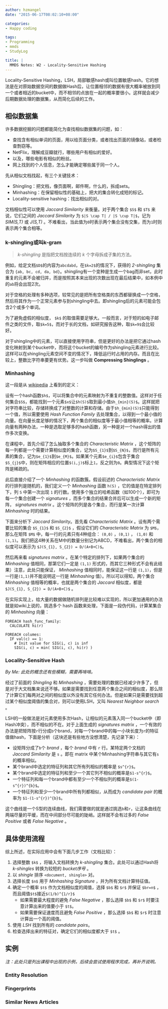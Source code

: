 ```yaml
---
author: hzmangel
date: "2015-06-17T08:02:10+08:00"

categories:
- Happy coding

tags:
- Programming
- mmds
- StudyLog

title: |
  MMDS Notes: W2 - Locality-Sensitive Hashing
---
```


Locality-Sensitive Hashing，LSH，局部敏感hash或叫位置敏感hash。它的想法是在对原始数据空间的数据做Hash后，让位置相邻的数据有很大概率被放到同一个或者相近的bucket中，而不相邻的点放在一起的概率要很小。这样就会减少后期数据处理的数据集，从而简化后续的工作。

<!--more-->

## 相似数据集

许多数据挖掘的问题都能简化为查找相似数据集的问题，如：

* 查找含有相似单词的页面，用以给页面分类，或者找出页面的镜像站，或者检查剽窃等。
* NetFlix，理解成豆瓣就行，哪些用户有相似的爱好。
* 以及，哪些电影有相似的粉丝。
* 网上找到的个人信息，怎么才能确定哪些属于同一个人。

先从相似文档找起，有三个关键技术：

* Shingling：把文档，像页面啊，邮件啊，什么的，拆成sets。
* Minhashing：在保留相似性的基础上，把大的集合转化成短的标记。
* Locality-sensitive hashing：找出相似的对。

文档相似性可以使用 *Jaccard Similarity* 来衡量。对于两个集合 `$S$` 和 `$T$` 来说，它们之间的 *Jaccard Similarity* 为 `$|S \cap T| / |S \cup T|$`，记为 *SIM(S,T)* 或 *J(S,T)* 。不难看出，当此值为`0`时表示两个集合没有交集，而为`1`时则表示两个集合相等。

### k-shingling或叫k-gram

> *k-shingling* 是指把文档按连续的 *k* 个字母拆成子集的方法。

例如，给定文档`$D$`的内容为`abcdabd`，在`$k=2$`的情况下，获得的 *2-shingling* 集合为 `{ab, bc, cd, da, bd}`。shingling有一个变种是生成一个bag而非set，此时重复的元素不会被归并，而是按照其本来出现的次数出现在最后结果中，如本例中的`ab`将会出现2次。

对于空格的处理有多种选项，较常见的是把所有空格类的东西都替换成一个空格，然后将其作为一个正常元素参与到shingling中去。即shingling后的元素可能会包含2个或多个单词。

为了避免虚假的相似度， `$k$` 的取值需要足够大。一般而言，对于短的如电子邮件之类的文件，取`$k=5$`，而对于长的文档，如研究报告这种，取`$k=9$`会比较好。

对于shingling中的元素，可以直接使用字符串，但是更好的办法是把它通过hash变化映射到某个bucket中，而将这个bucket的编号作为shingling元素进行比较。这样可以在shingling元素空间不变的情况下，降低运行时占用的内存。而且在比较上，整数比字符串要更有优势。这一步叫做 **Compressing Shinglings** 。


### Minhashing

这一段是从 [wikipedia](https://en.wikipedia.org/wiki/MinHash) 上看到的定义：

设有一个hash函数`$h$`，可以将集合中的元素映射为不重复的整数值。这样对于任何集合`$S$`，都能找到一个元素`$x$`让`$h(S)$`取到最小值`$h_{min}(S)$`。这样就把对字符串比较，存储转换成了对整数的计算和存储。由于`$h_{min}(S)$`只能得到一个值，所以需要使用 *Hash Function Family* 去处理集合，以得到一个最小值的向量。在向量长度足够的情况下，两个集合的相似度等于最小值相等的概率。计算向量有两种办法，一种是选取足够多的hash函数，另一种是对一个hash得出的值作多次变换。

在课程中，首先介绍了怎么抽取多个集合的 *Characteristic Matrix* ，这个矩阵的每一列都是一个需要计算相似度的集合，记为`$S_{1}$`到`$S_{N}$`，而行是所有元素的集合，记为`$e_{1}$`到`$e_{M}$`。如果某个元素`$e_{i}$`包含于集合`$S_{j}$`中，则在矩阵相应的位置`$(i,j)$`标上`1`，反之则为`0`。典型情况下这个矩阵是稀疏的。

此后直接介绍了一个 *Minhashing* 的函数簇。假设前述的 *Characteristic Matrix* 的行排列是随机的，我们定义一个 *Minhashing* 函数 `h(S)` ，它的值是在特定排列下，列 `S` 中第一次出现 `1` 的行数。使用多个独立的哈希函数（如100个），即可为每一个集合创建一个 *signatures* ，而多个集合的结果合并后可以生成一个新的矩阵， *signatures matrix* 。这个矩阵的列是各个集合，而行是某一次计算 *Minhashing* 时的结果。


下面来分析下 *Jaccard Similarity*。首先看 *Characteristic Matrix* 。设有两个需要比较的集合 `$S_{1}$` 和 `$S_{2}$` ，假设它们的 *Characteristic Matrix* 为 `$M$`，那么在矩阵 `$M$` 中，每一行的元素只有4种组合： `(0,0)` ，`(0,1)` ， `(1,0)` 和 `(1,1)`。我们把这4种关系在M中的数量分别记为ABCD，不难看出，两个集合的相似度可以表示为 `$J(S_{1}, S_{2}) = D/(A+B+C)$`。

然后再来看 *signatures matrix* 。在某个特定的排列下，如果两个集合的 *Minhashing* 值相同，那第它们一定是 `(1,1)` 形式的，而其它三种形式不会有此结果）注意，此处只能保证， *Minhashing* 值相同时，能保证这一行是 `(1,1)`，但是一行是`(1,1)`并不能说明这一行是 *Minhashing* 值）。所以可以得知，两个集合 *Minhashing* 值相等的概率，也就是两个集合的 *Jaccard* 相似度，都是 `$J(S_{1}, S_{2}) = D/(A+B+C)$` 。

在实际实现上，给大量的数据做随机排列是比较难以实现的，所以更加通用的办法就是如wiki上说的，挑选多个 hash 函数来处理，下面是一段伪代码，计算某集合的 *Minhashing* 向量：

```
FOREACH hash_func_family:
  CALCULATE hi(r)

FOREACH columes:
  IF val(c) == 1:
    # Init value for SIG(i, c) is inf
    SIG(i, c) = min( SIG(i, c), hi(r) )
```

### Locality-Sensitive Hash

*By Me: 此处的概念还有些模糊，需要再啃啃。*

经过了前面的 *Shingling* 和 *Minhashing* ，需要处理的数据已经减少许多了，但是对于大文档集来说还不够。如果是需要找到任意两个集合之间的相似度，那么除了计算它们每两对之间的相似度以外没有其它任何办法。但是如果只是需要找到超过某个相似度阈值的集合对，则可以使用LSH，又叫 *Nearest Neighbor search* 。

LSH的一般做法是对元素使用多次Hash，让相似的元素落入同一个bucket中（即Hash冲突），而不相似的不在。对于上面生成的 *signatures matrix* ，一个有效的办法是把矩阵按`r`行分成`b`个brand，对每一个brand中的每一小块长度为`r`的特征值做hash，下面是分析（这块还是有些地方没想清楚，先记录下来）：

* 设矩阵分成了`b`个 *brand* ，每个 *brand* 中有 `r` 行。某特定两个文档的 *Jaccard Similarity* 是 `s` 。即在 matrix 中某个Minhashing字符串与其它有`s`的概率相似。
* 某个brand中选定的特征列和其它所有列相似的概率是 `$s^{r}$`。
* 某个brand中选定的特征列和至少一个其它列不相似的概率是`$1-s^{r}$`。
* 一个特征列和每一个brand中都有至少一个不相似列的概率是`$(1-s^{r})^{b}$`。
* 一个特征列和至少一个brand中所有列都相似，从而成为 *candidate pair* 的概率为 `$1-(1-s^{r})^{b}$`。

这个曲线是一个S型的连续曲线，我们需要做的就是通过挑选`b`和`r`，让这条曲线在两端尽量的平缓，而在中间部分尽可能的陡峭。这样就不会有过多的 *False Positive* 或者 *False Negative* 。


## 具体使用流程

综上所述，在实际应用中会有下面几步工作（文档比较）：

1. 选择整数 `$k$` ，将输入文档转换为 *k-shingling* 集合。此处可以通过Hash将 *k-shingles* 转换为较短的 *bucket序号* 。
1. 以 *shingle* 排序 `<document, shingle>` 对。
1. 选择长度 `$n$` 用于 *Minhashing Signature* ，并为所有文档计算特征值。
1. 确定一个概率 `$t$` 作为文档相似度的阈值，选择 `$b$` 和 `$r$` 并保证 `$br=n$` ，而且阈值`$t$`接近`$(1/b)^{1/r}$`
    * 如果需要最大程度的避免 *False Negative* ，那么选择 `$b$` 和 `$r$` 时要注意计算出来的值要小于 `$t$`。
    * 如果需要保证速度而且避免 *False Positive* ，那么选择 `$b$` 和 `$r$` 时注意计算出一个高的阈值。
1. 使用 *LSH* 找到所有的 *candidate pairs*。
1. 检查选择出来的特征对，确定它们的相似度都大于 `$t$` 。


## 实例

*注：此处只是列出课程中出现的示例，后续会尝试使用程序完成，再补齐说明。*

### Entity Resolution

### Fingerprints

### Similar News Articles


